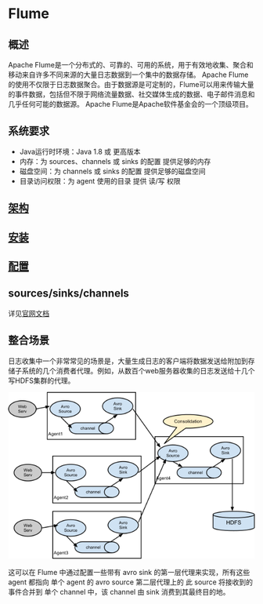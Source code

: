 # Flume

## 概述

Apache Flume是一个分布式的、可靠的、可用的系统，用于有效地收集、聚合和移动来自许多不同来源的大量日志数据到一个集中的数据存储。
Apache Flume的使用不仅限于日志数据聚合。由于数据源是可定制的，Flume可以用来传输大量的事件数据，包括但不限于网络流量数据、社交媒体生成的数据、电子邮件消息和几乎任何可能的数据源。
Apache Flume是Apache软件基金会的一个顶级项目。

## 系统要求

* Java运行时环境：Java 1.8 或 更高版本
* 内存：为 sources、channels 或 sinks 的配置 提供足够的内存
* 磁盘空间：为 channels 或 sinks 的配置 提供足够的磁盘空间
* 目录访问权限：为 agent 使用的目录 提供 读/写 权限

## [架构](architecture.md)

## [安装](setup.md)

## [配置](configuration.md)

## sources/sinks/channels

详见[官网文档](https://flume.apache.org/releases/content/1.11.0/FlumeUserGuide.html#)

## 整合场景

日志收集中一个非常常见的场景是，大量生成日志的客户端将数据发送给附加到存储子系统的几个消费者代理。例如，从数百个web服务器收集的日志发送给十几个写HDFS集群的代理。

![](images/UserGuide_image02.png)

这可以在 Flume 中通过配置一些带有 avro sink 的第一层代理来实现，所有这些 agent 都指向 单个 agent 的 avro source
第二层代理上的 此 source 将接收到的事件合并到 单个 channel 中，该 channel 由 sink 消费到其最终目的地。

